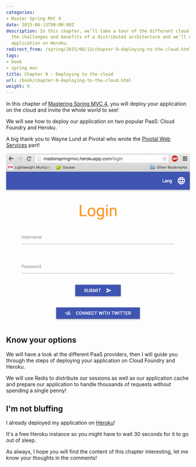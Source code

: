 ```yaml
---
categories:
- Master Spring MVC 4
date: 2015-06-13T00:00:00Z
description: In this chapter, we’ll take a tour of the different cloud providers, understand
  the challenges and benefits of a distributed architecture and we’ll deploy our web
  application on Heroku.
redirect_from: /spring/2015/06/13/chapter-9-deploying-to-the-cloud.html
tags:
- book
- spring mvc
title: Chapter 9 - Deploying to the cloud
url: /book/chapter-9-deploying-to-the-cloud.html
weight: 9
---
```


In this chapter of [Mastering Spring MVC 4](/mastering-spring-mvc4.html), you will deploy your application on the cloud and invite the whole world to see!

We will see how to deploy our application on two popular PaaS: Cloud Foundry and
Heroku.

A big thank you to Wayne Lund at Pivotal who wrote the [Pivotal Web Services](https://run.pivotal.io/) part!

![Our login page on Heroku!](/assets/images/book/chap8-1.png "Login page")

## Know your options

We will have a look at the different PaaS providers, then I will guide you through the steps of deploying your application on Cloud Foundry and Heroku.

We will use Redis to distribute our sessions as well as our application cache
and prepare our application to handle thousands of requests without spending a single penny!

## I'm not bluffing

I already deployed my application on [Heroku](http://masterspringmvc.herokuapp.com/)!

It's a free Heroku instance so you might have to wait 30 seconds for it to go
out of sleep.

As always, I hope you will find the content of this chapter interesting, let me know your thoughts in the comments!
